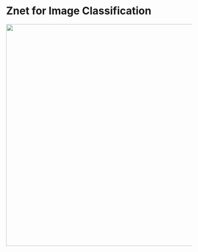# Znet for Image Classification

<div id="header" align="center">
  <img src="https://user-images.githubusercontent.com/71969819/222500896-2db99753-64ea-423b-852e-307e5b5ded1d.png" width="600"/>
</div>
